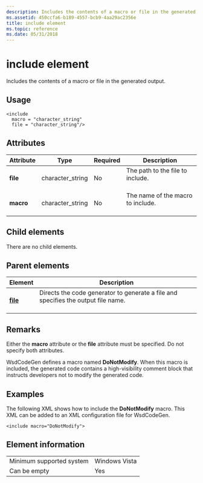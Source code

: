 ```yaml
---
description: Includes the contents of a macro or file in the generated output.
ms.assetid: 450ccfa6-b189-4557-bcb9-4aa29ac2356e
title: include element
ms.topic: reference
ms.date: 05/31/2018
---
```


# include element

Includes the contents of a macro or file in the generated output.

## Usage

``` syntax
<include
  macro = "character_string"
  file = "character_string"/>
```

## Attributes



| Attribute            | Type                         | Required      | Description                                              |
|----------------------|------------------------------|---------------|----------------------------------------------------------|
| **file**<br/>  | character\_string<br/> | No<br/> | The path to the file to include.<br/> <br/>  |
| **macro**<br/> | character\_string<br/> | No<br/> | The name of the macro to include.<br/> <br/> |



## Child elements

There are no child elements.

## Parent elements



| Element                         | Description                                                                                              |
|---------------------------------|----------------------------------------------------------------------------------------------------------|
| [**file**](file.md)<br/> | Directs the code generator to generate a file and specifies the output file name.<br/> <br/> |



## Remarks

Either the **macro** attribute or the **file** attribute must be specified. Do not specify both attributes.

WsdCodeGen defines a macro named **DoNotModify**. When this macro is included, the generated code contains a high-visibility comment block that instructs developers not to modify the generated code.

## Examples

The following XML shows how to include the **DoNotModify** macro. This XML can be added to an XML configuration file for WsdCodeGen.

``` syntax
<include macro="DoNotModify">
```

## Element information



|                                     |               |
|-------------------------------------|---------------|
| Minimum supported system<br/> | Windows Vista |
| Can be empty                        | Yes           |



 

 




